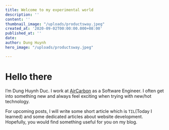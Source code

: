 ```yaml
---
title: Welcome to my experimental world
description: ''
content: ''
thumbnail_image: "/uploads/productsway.jpeg"
created_at: '2020-09-02T00:00:00.000+08:00'
published_at: ''
date: 
author: Dung Huynh
hero_image: "/uploads/productsway.jpeg"

---
```

# Hello there

I’m Dung Huynh Duc. I work at [AirCarbon](https://aircarbon.co/) as a Software Engineer. I often get into something new and always feel exciting when trying with new/hot technology.

For upcoming posts, I will write some short article which is `TIL`(Today I learned) and some dedicated articles about website development. Hopefully, you would find something useful for you on my blog.
